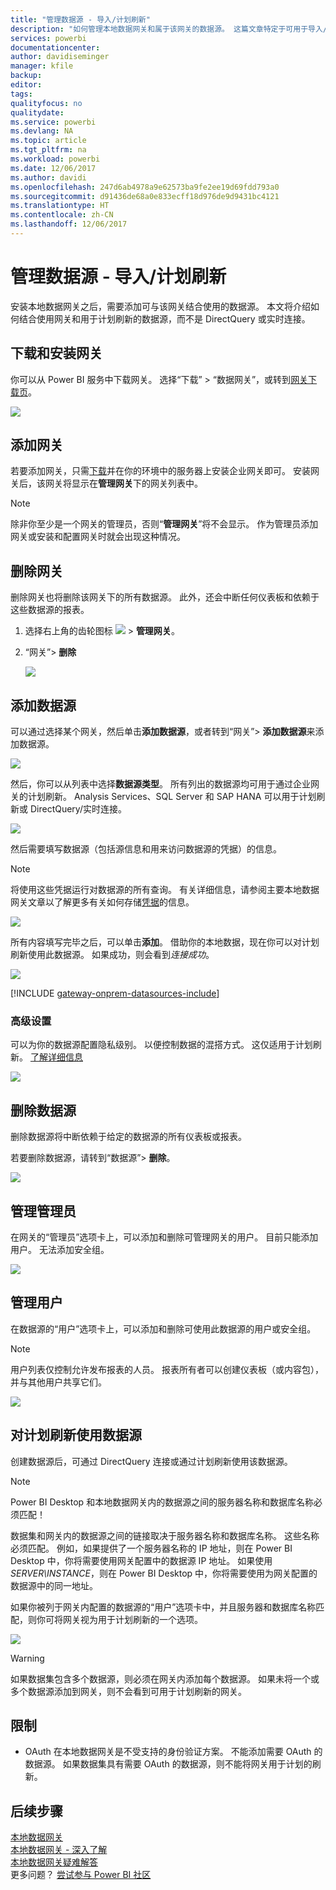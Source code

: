 ```yaml
---
title: "管理数据源 - 导入/计划刷新"
description: "如何管理本地数据网关和属于该网关的数据源。 这篇文章特定于可用于导入/计划刷新的数据源。"
services: powerbi
documentationcenter: 
author: davidiseminger
manager: kfile
backup: 
editor: 
tags: 
qualityfocus: no
qualitydate: 
ms.service: powerbi
ms.devlang: NA
ms.topic: article
ms.tgt_pltfrm: na
ms.workload: powerbi
ms.date: 12/06/2017
ms.author: davidi
ms.openlocfilehash: 247d6ab4978a9e62573ba9fe2ee19d69fdd793a0
ms.sourcegitcommit: d91436de68a0e833ecff18d976de9d9431bc4121
ms.translationtype: HT
ms.contentlocale: zh-CN
ms.lasthandoff: 12/06/2017
---
```

# <a name="manage-your-data-source---importscheduled-refresh"></a>管理数据源 - 导入/计划刷新
安装本地数据网关之后，需要添加可与该网关结合使用的数据源。 本文将介绍如何结合使用网关和用于计划刷新的数据源，而不是 DirectQuery 或实时连接。

## <a name="download-and-install-the-gateway"></a>下载和安装网关
你可以从 Power BI 服务中下载网关。 选择“下载” > “数据网关”，或转到[网关下载页](https://go.microsoft.com/fwlink/?LinkId=698861)。

![](media/service-gateway-enterprise-manage-scheduled-refresh/powerbi-download-data-gateway.png)

## <a name="add-a-gateway"></a>添加网关
若要添加网关，只需[下载](https://go.microsoft.com/fwlink/?LinkId=698863)并在你的环境中的服务器上安装企业网关即可。 安装网关后，该网关将显示在**管理网关**下的网关列表中。

> [!NOTE]
> 除非你至少是一个网关的管理员，否则“**管理网关**”将不会显示。 作为管理员添加网关或安装和配置网关时就会出现这种情况。
> 
> 

## <a name="remove-a-gateway"></a>删除网关
删除网关也将删除该网关下的所有数据源。  此外，还会中断任何仪表板和依赖于这些数据源的报表。

1. 选择右上角的齿轮图标 ![](media/service-gateway-enterprise-manage-scheduled-refresh/pbi_gearicon.png) > **管理网关**。
2. “网关”> **删除**
   
   ![](media/service-gateway-enterprise-manage-scheduled-refresh/datasourcesettings7.png)

## <a name="add-a-data-source"></a>添加数据源
可以通过选择某个网关，然后单击**添加数据源**，或者转到“网关”> **添加数据源**来添加数据源。

![](media/service-gateway-enterprise-manage-scheduled-refresh/datasourcesettings1.png)

然后，你可以从列表中选择**数据源类型**。 所有列出的数据源均可用于通过企业网关的计划刷新。 Analysis Services、SQL Server 和 SAP HANA 可以用于计划刷新或 DirectQuery/实时连接。

![](media/service-gateway-enterprise-manage-scheduled-refresh/datasourcesettings2.png)

然后需要填写数据源（包括源信息和用来访问数据源的凭据）的信息。

> [!NOTE]
> 将使用这些凭据运行对数据源的所有查询。 有关详细信息，请参阅主要本地数据网关文章以了解更多有关如何存储[凭据](service-gateway-onprem.md#credentials)的信息。
> 
> 

![](media/service-gateway-enterprise-manage-scheduled-refresh/datasourcesettings3-oracle.png)

所有内容填写完毕之后，可以单击**添加**。  借助你的本地数据，现在你可以对计划刷新使用此数据源。 如果成功，则会看到*连接成功*。

![](media/service-gateway-enterprise-manage-scheduled-refresh/datasourcesettings4.png)

<!-- Shared Install steps Include -->
[!INCLUDE [gateway-onprem-datasources-include](./includes/gateway-onprem-datasources-include.md)]

### <a name="advanced-settings"></a>高级设置
可以为你的数据源配置隐私级别。 以便控制数据的混搭方式。 这仅适用于计划刷新。 [了解详细信息](https://support.office.com/article/Privacy-levels-Power-Query-CC3EDE4D-359E-4B28-BC72-9BEE7900B540)

![](media/service-gateway-enterprise-manage-scheduled-refresh/datasourcesettings9.png)

## <a name="remove-a-data-source"></a>删除数据源
删除数据源将中断依赖于给定的数据源的所有仪表板或报表。  

若要删除数据源，请转到“数据源”> **删除**。

![](media/service-gateway-enterprise-manage-scheduled-refresh/datasourcesettings6.png)

## <a name="manage-administrators"></a>管理管理员
在网关的“管理员”选项卡上，可以添加和删除可管理网关的用户。 目前只能添加用户。 无法添加安全组。

![](media/service-gateway-enterprise-manage-scheduled-refresh/datasourcesettings8.png)

## <a name="manage-users"></a>管理用户
在数据源的“用户”选项卡上，可以添加和删除可使用此数据源的用户或安全组。

> [!NOTE]
> 用户列表仅控制允许发布报表的人员。 报表所有者可以创建仪表板（或内容包），并与其他用户共享它们。
> 
> 

![](media/service-gateway-enterprise-manage-scheduled-refresh/datasourcesettings5.png)

## <a name="using-the-data-source-for-scheduled-refresh"></a>对计划刷新使用数据源
创建数据源后，可通过 DirectQuery 连接或通过计划刷新使用该数据源。

> [!NOTE]
> Power BI Desktop 和本地数据网关内的数据源之间的服务器名称和数据库名称必须匹配！
> 
> 

数据集和网关内的数据源之间的链接取决于服务器名称和数据库名称。 这些名称必须匹配。 例如，如果提供了一个服务器名称的 IP 地址，则在 Power BI Desktop 中，你将需要使用网关配置中的数据源 IP 地址。 如果使用 *SERVER\INSTANCE*，则在 Power BI Desktop 中，你将需要使用为网关配置的数据源中的同一地址。

如果你被列于网关内配置的数据源的“用户”选项卡中，并且服务器和数据库名称匹配，则你可将网关视为用于计划刷新的一个选项。

![](media/service-gateway-enterprise-manage-scheduled-refresh/powerbi-gateway-enterprise-schedule-refresh.png)

> [!WARNING]
> 如果数据集包含多个数据源，则必须在网关内添加每个数据源。 如果未将一个或多个数据源添加到网关，则不会看到可用于计划刷新的网关。
> 
> 

## <a name="limitations"></a>限制
* OAuth 在本地数据网关是不受支持的身份验证方案。 不能添加需要 OAuth 的数据源。 如果数据集具有需要 OAuth 的数据源，则不能将网关用于计划的刷新。

## <a name="next-steps"></a>后续步骤
[本地数据网关](service-gateway-onprem.md)  
[本地数据网关 - 深入了解](service-gateway-onprem-indepth.md)  
[本地数据网关疑难解答](service-gateway-onprem-tshoot.md)  
更多问题？ [尝试参与 Power BI 社区](http://community.powerbi.com/)

